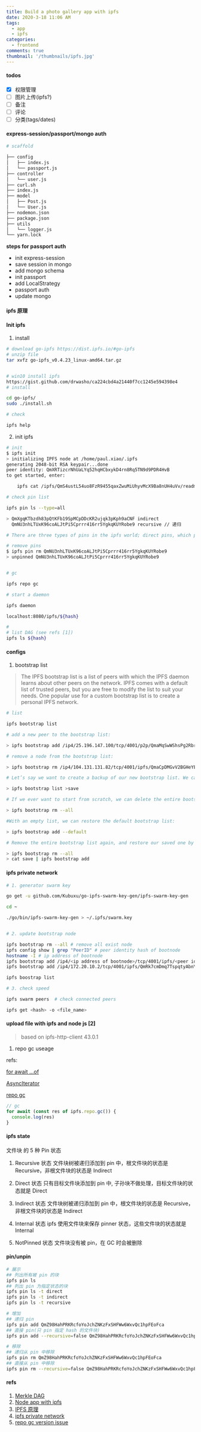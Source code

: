 ```yaml
---
title: Build a photo gallery app with ipfs
date: 2020-3-18 11:06 AM
tags:
  - app
  - ipfs
categories:
  - frontend
comments: true
thumbnail: '/thumbnails/ipfs.jpg'
---
```


#### todos

- [x] 权限管理
- [ ] 图片上传(ipfs?)
- [ ] 备注
- [ ] 评论
- [ ] 分类(tags/dates)

#### express-session/passport/mongo auth

```sh
# scaffold

├── config
│   ├── index.js
│   └── passport.js
├── controller
│   └── user.js
├── curl.sh
├── index.js
├── model
│   ├── Post.js
│   └── User.js
├── nodemon.json
├── package.json
├── utils
│   └── logger.js
└── yarn.lock

```

**steps for passport auth**

- init express-session
- save session in mongo
- add mongo schema
- init passport
- add LocalStrategy
- passport auth
- update mongo

#### ipfs 原理

#### Init ipfs

1. install

```sh
# download go-ipfs https://dist.ipfs.io/#go-ipfs
# unzip file
tar xvfz go-ipfs_v0.4.23_linux-amd64.tar.gz


# win10 install ipfs
https://gist.github.com/drwasho/ca224cbd4a21440f7cc1245e594398e4
# install

cd go-ipfs/
sudo ./install.sh

# check

ipfs help

```

2. init ipfs

```sh
# init
$ ipfs init
> initializing IPFS node at /home/paul.xiao/.ipfs
generating 2048-bit RSA keypair...done
peer identity: QmXRTizcrNhUaLYq52hqHCbxykD4rn8Rq5TN9d9PDR4HvB
to get started, enter:

	ipfs cat /ipfs/QmS4ustL54uo8FzR9455qaxZwuMiUhyvMcX9Ba8nUH4uVv/readme*

# check pin list

ipfs pin ls --type=all

> QmXgqKTbzdh83pQtKFb19SpMCpDDcKR2ujqk3pKph9aCNF indirect
  QmNU3nhLTUxK96coALJtPi5Cprrr416rr5YgkqKUYRobe9 recursive // 递归

# There are three types of pins in the ipfs world; direct pins, which pin just a single block, and no others in relation to it. recursive pins, which pin a given block and all of its children, and indirect pins, which are the result of a given blocks parent being pinned recursively.

# remove pins
$ ipfs pin rm QmNU3nhLTUxK96coALJtPi5Cprrr416rr5YgkqKUYRobe9
> unpinned QmNU3nhLTUxK96coALJtPi5Cprrr416rr5YgkqKUYRobe9


# gc

ipfs repo gc

# start a daemon

ipfs daemon

localhost:8080/ipfs/${hash}

#
# list DAG (see refs [1])
ipfs ls ${hash}

```

#### configs

1. bootstrap list

> The IPFS bootstrap list is a list of peers with which the IPFS daemon learns about other peers on the network. IPFS comes with a default list of trusted peers, but you are free to modify the list to suit your needs. One popular use for a custom bootstrap list is to create a personal IPFS network.

```sh
# list

ipfs bootstrap list

# add a new peer to the bootstrap list:

> ipfs bootstrap add /ip4/25.196.147.100/tcp/4001/p2p/QmaMqSwWShsPg2RbredZtoneFjXhim7AQkqbLxib45Lx4S

# remove a node from the bootstrap list:

> ipfs bootstrap rm /ip4/104.131.131.82/tcp/4001/ipfs/QmaCpDMGvV2BGHeYERUEnRQAwe3N8SzbUtfsmvsqQLuvuJ

# Let’s say we want to create a backup of our new bootstrap list. We can easily do this by redirecting stdout of ipfs bootstrap list to a file:

> ipfs bootstrap list >save

# If we ever want to start from scratch, we can delete the entire bootstrap list at once:

> ipfs bootstrap rm --all

#With an empty list, we can restore the default bootstrap list:

> ipfs bootstrap add --default

# Remove the entire bootstrap list again, and restore our saved one by piping the contents of the saved file to ipfs bootstrap add:

> ipfs bootstrap rm --all
> cat save | ipfs bootstrap add


```

#### ipfs private network

```sh
# 1. generator swarm key

go get -u github.com/Kubuxu/go-ipfs-swarm-key-gen/ipfs-swarm-key-gen

cd ~

./go/bin/ipfs-swarm-key-gen > ~/.ipfs/swarm.key


# 2. update bootstrap node

ipfs bootstrap rm --all # remove all exist node
ipfs config show | grep "PeerID" # peer identity hash of bootnode
hostname -I # ip address of bootnode
ipfs bootstrap add /ip4/<ip address of bootnode>/tcp/4001/ipfs/<peer identity hash of bootnode> # add new node
ipfs bootstrap add /ip4/172.20.10.2/tcp/4001/ipfs/QmRk7cmDmq7TspqtyAbnYPeM7z24FCiWx21VE2nJfG6mNY # add new node

ipfs boostrap list

# 3. check speed

ipfs swarm peers  # check connected peers

ipfs get <hash> -o <file_name>

```

#### upload file with ipfs and node js [2]

> based on ipfs-http-client 43.0.1

1. repo gc useage

refs:

[for await ...of](https://developer.mozilla.org/en-US/docs/Web/JavaScript/Reference/Statements/for-await...of)

[AsyncIterator](https://developer.mozilla.org/en-US/docs/Web/JavaScript/Reference/Global_Objects/AsyncIterator)

[repo gc](https://github.com/ipfs/js-ipfs/blob/master/docs/core-api/REPO.md#repogc)

```js
// gc
for await (const res of ipfs.repo.gc()) {
  console.log(res)
}
```

#### ipfs state

文件块 的 5 种 Pin 状态

1. Recursive 状态
   文件块树被递归添加到 pin 中，根文件块的状态是 Recursive，非根文件块的状态是 Indirect

2. Direct 状态
   只有目标文件块添加到 pin 中, 子孙块不做处理，目标文件块的状态就是 Direct

3. Indirect 状态
   文件块树被递归添加到 pin 中，根文件块的状态是 Recursive，非根文件块的状态是 Indirect

4. Internal 状态
   ipfs 使用文件块来保存 pinner 状态，这些文件块的状态就是 Internal

5. NotPinned 状态
   文件块没有被 pin，在 GC 时会被删除

#### pin/unpin

```sh
# 展示
## 列出所有被 pin 的块
ipfs pin ls
## 列出 pin 为指定状态的块
ipfs pin ls -t direct
ipfs pin ls -t indirect
ipfs pin ls -t recursive

# 增加
## 递归 pin
ipfs pin add QmZ98HahPRKRcfoYoJchZNKzFxSHFWw6WxvQc1hpFEoFca
## 直接 pin(只 pin 指定 hash 的文件块)
ipfs pin add --recursive=false QmZ98HahPRKRcfoYoJchZNKzFxSHFWw6WxvQc1hpFEoFca

# 移除
## 递归从 pin 中移除
ipfs pin rm QmZ98HahPRKRcfoYoJchZNKzFxSHFWw6WxvQc1hpFEoFca
## 直接从 pin 中移除
ipfs pin rm --recursive=false QmZ98HahPRKRcfoYoJchZNKzFxSHFWw6WxvQc1hpFEoFca
```

#### refs

1. [Merkle DAG](https://docs.ipfs.io/guides/concepts/merkle-dag/)
2. [Node app with ipfs](https://steemit.com/utopian-io/@hsynterkr/ipfs-tutorial-2-build-a-nodejs-app-for-ipfs)
3. [IPFS 原理](https://www.jianshu.com/p/3f7cc1ee9ec4)
4. [ipfs private network](https://medium.com/@s_van_laar/deploy-a-private-ipfs-network-on-ubuntu-in-5-steps-5aad95f7261b)
5. [repo gc version issue](https://github.com/ipfs/js-ipfs/issues/2985)
